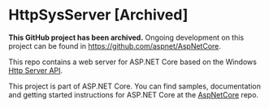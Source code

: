 HttpSysServer [Archived]
========================

**This GitHub project has been archived.** Ongoing development on this project can be found in <https://github.com/aspnet/AspNetCore>.

This repo contains a web server for ASP.NET Core based on the Windows [Http Server API](https://msdn.microsoft.com/en-us/library/windows/desktop/aa364510.aspx).

This project is part of ASP.NET Core. You can find samples, documentation and getting started instructions for ASP.NET Core at the [AspNetCore](https://github.com/aspnet/AspNetCore) repo.
